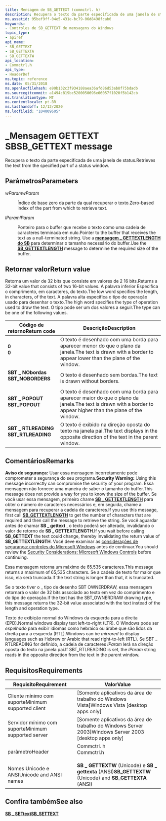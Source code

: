 ```yaml
---
title: Mensagem de SB_GETTEXT (commctrl. h)
description: Recupera o texto da parte especificada de uma janela de status.
ms.assetid: 95bef9ff-04e5-431e-bc79-06d8498fcab0
keywords:
- Controles de SB_GETTEXT de mensagens do Windows
topic_type:
- apiref
api_name:
- SB_GETTEXT
- SB_GETTEXTA
- SB_GETTEXTW
api_location:
- Commctrl.h
api_type:
- HeaderDef
ms.topic: reference
ms.date: 05/31/2018
ms.openlocfilehash: e90b132c3f934188aea36afd86d53ab8f75bdadb
ms.sourcegitcommit: a1494c819bc5200050696e66057f1020f5b142cb
ms.translationtype: MT
ms.contentlocale: pt-BR
ms.lasthandoff: 12/12/2020
ms.locfileid: "104009605"
---
```

# <a name="sb_gettext-message"></a><span data-ttu-id="70376-104">\_Mensagem GETTEXT SB</span><span class="sxs-lookup"><span data-stu-id="70376-104">SB\_GETTEXT message</span></span>

<span data-ttu-id="70376-105">Recupera o texto da parte especificada de uma janela de status.</span><span class="sxs-lookup"><span data-stu-id="70376-105">Retrieves the text from the specified part of a status window.</span></span>

## <a name="parameters"></a><span data-ttu-id="70376-106">Parâmetros</span><span class="sxs-lookup"><span data-stu-id="70376-106">Parameters</span></span>

<dl> <dt>

<span data-ttu-id="70376-107">*wParam*</span><span class="sxs-lookup"><span data-stu-id="70376-107">*wParam*</span></span> 
</dt> <dd>

<span data-ttu-id="70376-108">Índice de base zero da parte da qual recuperar o texto.</span><span class="sxs-lookup"><span data-stu-id="70376-108">Zero-based index of the part from which to retrieve text.</span></span>

</dd> <dt>

<span data-ttu-id="70376-109">*lParam*</span><span class="sxs-lookup"><span data-stu-id="70376-109">*lParam*</span></span> 
</dt> <dd>

<span data-ttu-id="70376-110">Ponteiro para o buffer que recebe o texto como uma cadeia de caracteres terminada em nulo.</span><span class="sxs-lookup"><span data-stu-id="70376-110">Pointer to the buffer that receives the text as a null-terminated string.</span></span> <span data-ttu-id="70376-111">Use a [**mensagem \_ GETTEXTLENGTH do SB**](sb-gettextlength.md) para determinar o tamanho necessário do buffer.</span><span class="sxs-lookup"><span data-stu-id="70376-111">Use the [**SB\_GETTEXTLENGTH**](sb-gettextlength.md) message to determine the required size of the buffer.</span></span>

</dd> </dl>

## <a name="return-value"></a><span data-ttu-id="70376-112">Retornar valor</span><span class="sxs-lookup"><span data-stu-id="70376-112">Return value</span></span>

<span data-ttu-id="70376-113">Retorna um valor de 32 bits que consiste em valores de 2 16 bits.</span><span class="sxs-lookup"><span data-stu-id="70376-113">Returns a 32-bit value that consists of two 16-bit values.</span></span> <span data-ttu-id="70376-114">A palavra inferior Especifica o comprimento, em caracteres, do texto.</span><span class="sxs-lookup"><span data-stu-id="70376-114">The low word specifies the length, in characters, of the text.</span></span> <span data-ttu-id="70376-115">A palavra alta especifica o tipo de operação usado para desenhar o texto.</span><span class="sxs-lookup"><span data-stu-id="70376-115">The high word specifies the type of operation used to draw the text.</span></span> <span data-ttu-id="70376-116">O tipo pode ser um dos valores a seguir.</span><span class="sxs-lookup"><span data-stu-id="70376-116">The type can be one of the following values.</span></span>



| <span data-ttu-id="70376-117">Código de retorno</span><span class="sxs-lookup"><span data-stu-id="70376-117">Return code</span></span>                                                                                    | <span data-ttu-id="70376-118">Descrição</span><span class="sxs-lookup"><span data-stu-id="70376-118">Description</span></span>                                                                               |
|------------------------------------------------------------------------------------------------|-------------------------------------------------------------------------------------------|
| <dl> <span data-ttu-id="70376-119"><dt>**0**</dt></span><span class="sxs-lookup"><span data-stu-id="70376-119"><dt>**0**</dt></span></span> </dl>               | <span data-ttu-id="70376-120">O texto é desenhado com uma borda para aparecer menor do que o plano da janela.</span><span class="sxs-lookup"><span data-stu-id="70376-120">The text is drawn with a border to appear lower than the plane of the window.</span></span><br/>  |
| <dl> <span data-ttu-id="70376-121"><dt>**SBT \_ NObordas**</dt></span><span class="sxs-lookup"><span data-stu-id="70376-121"><dt>**SBT\_NOBORDERS**</dt></span></span> </dl>  | <span data-ttu-id="70376-122">O texto é desenhado sem bordas.</span><span class="sxs-lookup"><span data-stu-id="70376-122">The text is drawn without borders.</span></span><br/>                                             |
| <dl> <span data-ttu-id="70376-123"><dt>**SBT \_ POPOUT**</dt></span><span class="sxs-lookup"><span data-stu-id="70376-123"><dt>**SBT\_POPOUT**</dt></span></span> </dl>     | <span data-ttu-id="70376-124">O texto é desenhado com uma borda para aparecer maior do que o plano da janela.</span><span class="sxs-lookup"><span data-stu-id="70376-124">The text is drawn with a border to appear higher than the plane of the window.</span></span><br/> |
| <dl> <span data-ttu-id="70376-125"><dt>**SBT \_ RTLREADING**</dt></span><span class="sxs-lookup"><span data-stu-id="70376-125"><dt>**SBT\_RTLREADING**</dt></span></span> </dl> | <span data-ttu-id="70376-126">O texto é exibido na direção oposta do texto na janela pai.</span><span class="sxs-lookup"><span data-stu-id="70376-126">The text displays in the opposite direction of the text in the parent window.</span></span><br/>  |



 

## <a name="remarks"></a><span data-ttu-id="70376-127">Comentários</span><span class="sxs-lookup"><span data-stu-id="70376-127">Remarks</span></span>

<span data-ttu-id="70376-128">**Aviso de segurança:** Usar essa mensagem incorretamente pode comprometer a segurança do seu programa.</span><span class="sxs-lookup"><span data-stu-id="70376-128">**Security Warning:** Using this message incorrectly can compromise the security of your program.</span></span> <span data-ttu-id="70376-129">Essa mensagem não fornece uma maneira de saber o tamanho do buffer.</span><span class="sxs-lookup"><span data-stu-id="70376-129">This message does not provide a way for you to know the size of the buffer.</span></span> <span data-ttu-id="70376-130">Se você usar essa mensagem, primeiro chame [**SB \_ GETTEXTLENGTH**](sb-gettextlength.md) para obter o número de caracteres necessários e, em seguida, chame a mensagem para recuperar a cadeia de caracteres.</span><span class="sxs-lookup"><span data-stu-id="70376-130">If you use this message, first call [**SB\_GETTEXTLENGTH**](sb-gettextlength.md) to get the number of characters that are required and then call the message to retrieve the string.</span></span> <span data-ttu-id="70376-131">Se você aguardar antes de chamar **SB \_ gettext** , o texto poderá ser alterado, invalidando o valor de retorno de **SB \_ GETTEXTLENGTH**.</span><span class="sxs-lookup"><span data-stu-id="70376-131">If you wait before calling **SB\_GETTEXT** the text could change, thereby invalidating the return value of **SB\_GETTEXTLENGTH**.</span></span> <span data-ttu-id="70376-132">Você deve examinar as [considerações de segurança: controles do Microsoft Windows](sec-comctls.md) antes de continuar.</span><span class="sxs-lookup"><span data-stu-id="70376-132">You should review the [Security Considerations: Microsoft Windows Controls](sec-comctls.md) before continuing.</span></span>

<span data-ttu-id="70376-133">Essa mensagem retorna um máximo de 65.535 caracteres.</span><span class="sxs-lookup"><span data-stu-id="70376-133">This message returns a maximum of 65,535 characters.</span></span> <span data-ttu-id="70376-134">Se a cadeia de texto for maior que isso, ela será truncada.</span><span class="sxs-lookup"><span data-stu-id="70376-134">If the text string is longer than that, it is truncated.</span></span>

<span data-ttu-id="70376-135">Se o texto tiver o \_ tipo de desenho SBT OWNERDRAW, essa mensagem retornará o valor de 32 bits associado ao texto em vez do comprimento e do tipo de operação.</span><span class="sxs-lookup"><span data-stu-id="70376-135">If the text has the SBT\_OWNERDRAW drawing type, this message returns the 32-bit value associated with the text instead of the length and operation type.</span></span>

<span data-ttu-id="70376-136">Texto de exibição normal do Windows da esquerda para a direita (EPD).</span><span class="sxs-lookup"><span data-stu-id="70376-136">Normal windows display text left-to-right (LTR).</span></span> <span data-ttu-id="70376-137">O Windows pode ser *espelhado* para exibir idiomas como hebraico ou árabe que são lidos da direita para a esquerda (RTL).</span><span class="sxs-lookup"><span data-stu-id="70376-137">Windows can be *mirrored* to display languages such as Hebrew or Arabic that read right-to-left (RTL).</span></span> <span data-ttu-id="70376-138">Se SBT \_ RTLREADING for definido, a cadeia de caracteres *lParam* lerá na direção oposta do texto na janela pai.</span><span class="sxs-lookup"><span data-stu-id="70376-138">If SBT\_RTLREADING is set, the *lParam* string reads in the opposite direction from the text in the parent window.</span></span>

## <a name="requirements"></a><span data-ttu-id="70376-139">Requisitos</span><span class="sxs-lookup"><span data-stu-id="70376-139">Requirements</span></span>



| <span data-ttu-id="70376-140">Requisito</span><span class="sxs-lookup"><span data-stu-id="70376-140">Requirement</span></span> | <span data-ttu-id="70376-141">Valor</span><span class="sxs-lookup"><span data-stu-id="70376-141">Value</span></span> |
|-------------------------------------|---------------------------------------------------------------------------------------|
| <span data-ttu-id="70376-142">Cliente mínimo com suporte</span><span class="sxs-lookup"><span data-stu-id="70376-142">Minimum supported client</span></span><br/> | <span data-ttu-id="70376-143">\[Somente aplicativos da área de trabalho do Windows Vista\]</span><span class="sxs-lookup"><span data-stu-id="70376-143">Windows Vista \[desktop apps only\]</span></span><br/>                                        |
| <span data-ttu-id="70376-144">Servidor mínimo com suporte</span><span class="sxs-lookup"><span data-stu-id="70376-144">Minimum supported server</span></span><br/> | <span data-ttu-id="70376-145">\[Somente aplicativos da área de trabalho do Windows Server 2003\]</span><span class="sxs-lookup"><span data-stu-id="70376-145">Windows Server 2003 \[desktop apps only\]</span></span><br/>                                  |
| <span data-ttu-id="70376-146">parâmetro</span><span class="sxs-lookup"><span data-stu-id="70376-146">Header</span></span><br/>                   | <dl> <span data-ttu-id="70376-147"><dt>Commctrl. h</dt></span><span class="sxs-lookup"><span data-stu-id="70376-147"><dt>Commctrl.h</dt></span></span> </dl> |
| <span data-ttu-id="70376-148">Nomes Unicode e ANSI</span><span class="sxs-lookup"><span data-stu-id="70376-148">Unicode and ANSI names</span></span><br/>   | <span data-ttu-id="70376-149">**SB \_ GETTEXTW** (Unicode) e **SB \_ gettexta** (ANSI)</span><span class="sxs-lookup"><span data-stu-id="70376-149">**SB\_GETTEXTW** (Unicode) and **SB\_GETTEXTA** (ANSI)</span></span><br/>                     |



## <a name="see-also"></a><span data-ttu-id="70376-150">Confira também</span><span class="sxs-lookup"><span data-stu-id="70376-150">See also</span></span>

<dl> <dt>

[<span data-ttu-id="70376-151">**SB \_ SETtext**</span><span class="sxs-lookup"><span data-stu-id="70376-151">**SB\_SETTEXT**</span></span>](sb-settext.md)
</dt> </dl>

 

 





